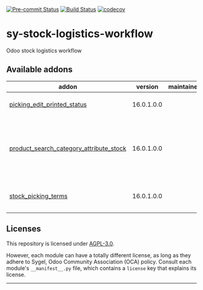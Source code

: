 
<!-- /!\ Non OCA Context : Set here the badge of your runbot / runboat instance. -->
[![Pre-commit Status](https://github.com/sygel-technology/sy-stock-logistics-workflow/actions/workflows/pre-commit.yml/badge.svg?branch=16.0)](https://github.com/sygel-technology/sy-stock-logistics-workflow/actions/workflows/pre-commit.yml?query=branch%3A16.0)
[![Build Status](https://github.com/sygel-technology/sy-stock-logistics-workflow/actions/workflows/test.yml/badge.svg?branch=16.0)](https://github.com/sygel-technology/sy-stock-logistics-workflow/actions/workflows/test.yml?query=branch%3A16.0)
[![codecov](https://codecov.io/gh/sygel-technology/sy-stock-logistics-workflow/branch/16.0/graph/badge.svg)](https://codecov.io/gh/sygel-technology/sy-stock-logistics-workflow)
<!-- /!\ Non OCA Context : Set here the badge of your translation instance. -->

<!-- /!\ do not modify above this line -->

# sy-stock-logistics-workflow

Odoo stock logistics workflow

<!-- /!\ do not modify below this line -->

<!-- prettier-ignore-start -->

[//]: # (addons)

Available addons
----------------
addon | version | maintainers | summary
--- | --- | --- | ---
[picking_edit_printed_status](picking_edit_printed_status/) | 16.0.1.0.0 |  | Edit printed status on pickings
[product_search_category_attribute_stock](product_search_category_attribute_stock/) | 16.0.1.0.0 |  | Search products by category and attributes considering availability
[stock_picking_terms](stock_picking_terms/) | 16.0.1.0.0 |  | Stock Picking Terms and Conditions

[//]: # (end addons)

<!-- prettier-ignore-end -->

## Licenses

This repository is licensed under [AGPL-3.0](LICENSE).

However, each module can have a totally different license, as long as they adhere to Sygel, Odoo Community Association (OCA)
policy. Consult each module's `__manifest__.py` file, which contains a `license` key
that explains its license.

----
<!-- /!\ Non OCA Context : Set here the full description of your organization. -->
